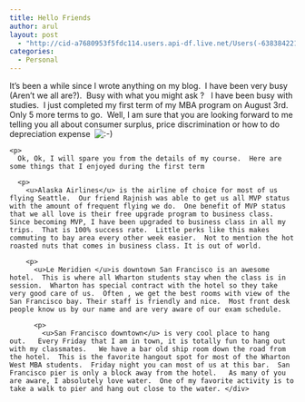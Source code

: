 ```yaml
---
title: Hello Friends
author: arul
layout: post
  - "http://cid-a7680953f5fdc114.users.api-df.live.net/Users(-6383842215583694572)/Blogs('A7680953F5FDC114!113')/Entries('A7680953F5FDC114!499')?authkey=NzXxYOsM*PI%24"
categories:
  - Personal
---
```

<div id="msgcns!A7680953F5FDC114!499" class="bvMsg">
  <p>
    It&#8217;s been a while since I wrote anything on my blog.  I have been very busy (Aren&#8217;t we all are?).  Busy with what you might ask ?   I have been busy with  studies.  I just completed my first term of my MBA program on August 3rd.  Only 5 more terms to go.  Well, I am sure that you are looking forward to me telling you all about consumer surplus, price discrimination or how to do depreciation expense  <img src="http://i0.wp.com/arulweb.com/wp-includes/images/smilies/icon_smile.gif?w=696" alt=":-)" class="wp-smiley" data-recalc-dims="1" /> 
    
    <p>
      Ok, Ok, I will spare you from the details of my course.  Here are some things that I enjoyed during the first term 
      
      <p>
        <u>Alaska Airlines</u> is the airline of choice for most of us flying Seattle.  Our friend Rajnish was able to get us all MVP status with the amount of frequent flying we do.  One benefit of MVP status that we all love is their free upgrade program to business class.  Since becoming MVP, I have been upgraded to business class in all my trips.  That is 100% success rate.  Little perks like this makes commuting to bay area every other week easier.  Not to mention the hot roasted nuts that comes in business class. It is out of world. 
        
        <p>
          <u>Le Meridien </u>is downtown San Francisco is an awesome hotel.  This is where all Wharton students stay when the class is in session.  Wharton has special contract with the hotel so they take very good care of us.  Often , we get the best rooms with view of the San Francisco bay. Their staff is friendly and nice.  Most front desk people know us by our name and are very aware of our exam schedule. 
          
          <p>
            <u>San Francisco downtown</u> is very cool place to hang out.   Every Friday that I am in town, it is totally fun to hang out with my classmates.   We have a bar old ship room down the road from the hotel.  This is the favorite hangout spot for most of the Wharton West MBA students.  Friday night you can most of us at this bar.  San Francisco pier is only a block away from the hotel.   As many of you are aware, I absolutely love water.  One of my favorite activity is to take a walk to pier and hang out close to the water. </div>

